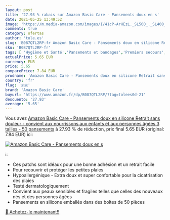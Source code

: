 ```yaml
---
layout: post
title: '27.93 % rabais sur Amazon Basic Care - Pansements doux en s'
date: 2021-05-25 13:49:52
image: 'https://m.media-amazon.com/images/I/41cP-ArHEzL._SL500_._SL400_.jpg'
comments: true
category: ofertas
author: 'tole.es'
slug: 'B087QTL2RP-fr Amazon Basic Care - Pansements doux en silicone Retrait...'
sku: 'B087QTL2RP-fr'
tags: [ 'Hygiène et Santé','Pansements et bandages','Premiers secours','Santé et premiers soins','amazon basic care', ]
actualPrice: 5.65 EUR
currency: EUR
price: 5.65
comparePrice: 7.84 EUR
prodname: 'Amazon Basic Care - Pansements doux en silicone Retrait sans douleur - convient aux nourrissons  aux enfants et aux personnes âgées  3 tailles - 50 pansements'
country: 'fr'
flag: '🇫🇷'
brand: 'Amazon Basic Care'
buyurl: 'https://www.amazon.fr/dp/B087QTL2RP/?tag=tolees0d-21'
descuento: '27.93'
average: '5.65'
---
```


Vous avez [Amazon Basic Care - Pansements doux en silicone Retrait sans douleur - convient aux nourrissons  aux enfants et aux personnes âgées  3 tailles - 50 pansements](https://www.amazon.fr/dp/B087QTL2RP/?tag=tolees0d-21)  à  27.93 % de réduction, prix final  5.65 EUR (original: 7.84 EUR) ici:

[![Amazon Basic Care - Pansements doux en s](https://m.media-amazon.com/images/I/41cP-ArHEzL._SL500_._SL400_.jpg)](https://www.amazon.fr/dp/B087QTL2RP/?tag=tolees0d-21)

ℹ️:

- Ces patchs sont idéaux pour une bonne adhésion et un retrait facile
- Pour recouvrir et protéger les petites plaies
- Hypoallergénique - Extra doux et super confortable pour la cicatrisation des plaies
- Testé dermatologiquement
- Convient aux peaux sensibles et fragiles telles que celles des nouveaux nés et des personnes âgées
- Pansements en silicone emballés dans des boîtes de 50 pièces

[🛒 Achetez-le maintenant!!](https://www.amazon.fr/dp/B087QTL2RP/?tag=tolees0d-21)
